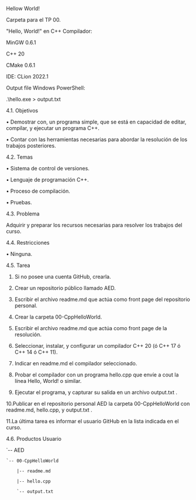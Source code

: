 Hellow World!

Carpeta para el TP 00.

"Hello, World!" en C++
Compilador:

MinGW 0.6.1

C++ 20

CMake 0.6.1

IDE: CLion 2022.1

Output file
Windows PowerShell:

.\hello.exe > output.txt

4.1. Objetivos

• Demostrar con, un programa simple, que se está en capacidad de editar,
compilar, y ejecutar un programa C++.

• Contar con las herramientas necesarias para abordar la resolución de los
trabajos posteriores.

4.2. Temas

• Sistema de control de versiones.

• Lenguaje de programación C++.

• Proceso de compilación.

• Pruebas.

4.3. Problema

Adquirir y preparar los recursos necesarias para resolver los trabajos del curso.

4.4. Restricciones

• Ninguna.

4.5. Tarea

1. Si no posee una cuenta GitHub, crearla.

2. Crear un repositorio público llamado AED.

3. Escribir el archivo readme.md que actúa como front page del repositorio
personal.

4. Crear la carpeta 00-CppHelloWorld.

5. Escribir el archivo readme.md que actúa como front page de la resolución.

6. Seleccionar, instalar, y configurar un compilador C++ 20 (ó C++ 17 ó C++ 14
ó C++ 11).

7. Indicar en readme.md el compilador seleccionado.

8. Probar el compilador con un programa hello.cpp que envíe a cout la línea
Hello, World! o similar.

9. Ejecutar el programa, y capturar su salida en un archivo output.txt .

10.Publicar en el repositorio personal AED la carpeta 00-CppHelloWorld con
readme.md, hello.cpp, y output.txt .

11.La última tarea es informar el usuario GitHub en la lista indicada en el curso.

4.6. Productos
Usuario

`-- AED

    `-- 00-CppHelloWorld

        |-- readme.md

        |-- hello.cpp

        `-- output.txt
